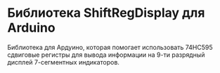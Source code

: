 # Библиотека ShiftRegDisplay для Arduino

Библиотека для Ардуино, которая помогает использовать 74HC595 сдвиговые регистры для вывода информации на 9-ти разрядный дисплей 7-сегментных индикаторов.
